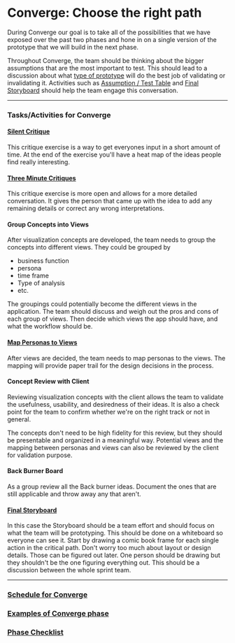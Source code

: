 # Converge: Choose the right path

During Converge our goal is to take all of the possibilities
that we have exposed over the past two phases and hone in on a single version of
the prototype that we will build in the next phase.

Throughout Converge, the team should be thinking about the bigger
assumptions that are the most important to test.
This should lead to a discussion
about what [type of
prototype](../4-Prototype#activities-for-prototype) will do the
best job of validating or invalidating it.
Activities such as
[Assumption / Test Table](../Exercises/assumptions.md)
and [Final Storyboard](#final-storyboard)
should help the team engage this conversation.

---

### Tasks/Activities for Converge

#### [Silent Critique](../4-converge/Exercises/silent-critique.md)
This critique exercise is a way to get everyones input in a short amount of
time. At the end of the exercise you'll have a heat map of the ideas people find
really interesting.

#### [Three Minute Critiques](../4-converge/Exercises/3-minute-critiques.md)

This critique exercise is more open and allows for a more detailed conversation.
It gives the person that came up with the idea to add any remaining details or
correct any wrong interpretations.

#### Group Concepts into Views

After visualization concepts are developed, the team needs to group the concepts into different views. They could be grouped by
* business function
* persona
* time frame
* Type of analysis
* etc.

The groupings could potentially become the different views in the application. The team should discuss and weigh out the pros and cons of each group of views. Then decide which views the app should have, and what the workflow should be. 

#### [Map Personas to Views](../Exercises/personas-to-views.md)

After views are decided, the team needs to map personas to the views. The mapping will provide paper trail for the design decisions in the  process. 

#### Concept Review with Client

Reviewing visualization concepts with the client allows the team to validate the usefulness, usability, and desiredness of their ideas. It is also a check point for the team to confirm whether we're on the right track or not in general. 

The concepts don't need to be high fidelity for this review, but they should be presentable and organized in a meaningful way. Potential views and the mapping between personas and views can also be reviewed by the client for validation purpose. 

#### Back Burner Board

As a group review all the Back burner ideas. Document the ones that are still
applicable and throw away any that aren't.

#### [Final Storyboard](../Exercises/storyboards.md)

In this case the Storyboard should be a team effort and should focus
on what the team will be prototyping. This should be done on a whiteboard so
everyone can see it.
Start by drawing a comic book frame for each single action
in the critical path.
Don't worry too much about layout or design details. 
Those can be figured out later.
One person should be drawing but they shouldn't
be the one figuring everything out. This
should be a discussion between the whole sprint team.

---

### [Schedule for Converge](SCHEDULE.md)
### [Examples of Converge phase](EXAMPLES.md)
### [Phase Checklist](CHECKLIST.md)





